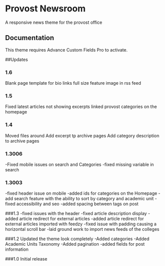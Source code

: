 # Provost Newsroom

A responsive news theme for the provost office

## Documentation
This theme requires Advance Custom Fields Pro to activate.

##Updates

### 1.6
Blank page template for bio links
full size feature image in rss feed

### 1.5
Fixed latest articles not showing excerpts
linked provost categories on the homepage

### 1.4
  Moved files around
  Add excerpt tp archive pages
  Add category description to archive pages

### 1.3006
-Fixed mobile issues on search and Categories
-fixed missing variable in search

### 1.3003
-fixed header issue on mobile
-added ids for categories on the Homepage
-add search feature with the ability to sort by category and academic unit
-fixed accessibility and seo
-added spacing between tags on post


###1.3
-fixed issues with the header
-fixed article description display
-added article redirect for external articles
-added article redirect for external articles imported with feedzy
-fixed issue with padding causing a horizontal scroll bar
-laid ground work to import news feeds of the colleges


###1.2
Updated the theme look completely
-Added categories
-Added Academic Units Taxonomy
-Added pagination
-added fields for post information

###1.0
Initial release
